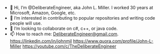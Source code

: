 - 👋 Hi, I’m @DeliberateEngineer, aka John L. Miller. I worked 30 years at Microsoft, Amazon, Google, etc.
- 👀 I’m interested in contributing to popular repositories and writing code people will use. 
- 💞️ I’m looking to collaborate on c#, c++, or java code.
- 📫 How to reach me: DeliberateEngineer@gmail.com. https://linkedin.com/in/johnmil https://www.quora.com/profile/John-L-Miller https://youtube.com/c/TheDeliberateEngineer

<!---
DeliberateEngineer/DeliberateEngineer is a ✨ special ✨ repository because its `README.md` (this file) appears on your GitHub profile.
You can click the Preview link to take a look at your changes.
--->
